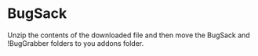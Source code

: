 # BugSack
Unzip the contents of the downloaded file and then move the BugSack and !BugGrabber folders to you addons folder.
